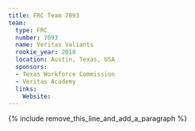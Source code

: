 ```yaml
---
title: FRC Team 7093
team:
  type: FRC
  number: 7093
  name: Veritas Valiants
  rookie_year: 2018
  location: Austin, Texas, USA
  sponsors:
  - Texas Workforce Commission
  - Veritas Academy
  links:
    Website:
---
```


{% include remove_this_line_and_add_a_paragraph %}